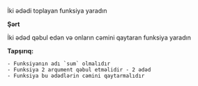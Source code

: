 İki ədədi toplayan funksiya yaradın

**Şərt**

İki ədəd qəbul edən və onların cəmini qaytaran funksiya yaradın

**Tapşırıq:**

    - Funksiyanın adı `sum` olmalıdır
    - Funksiya 2 arqument qəbul etməlidir - 2 ədəd
    - Funksiya bu ədədlərin cəmini qaytarmalıdır

